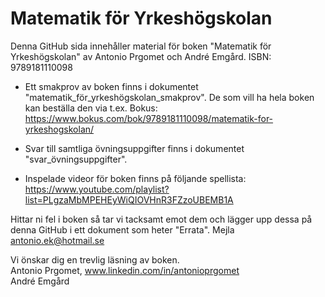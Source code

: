 # Matematik för Yrkeshögskolan
Denna GitHub sida innehåller material för boken "Matematik för Yrkeshögskolan" av Antonio Prgomet och André Emgård. ISBN: 9789181110098

* Ett smakprov av boken finns i dokumentet "matematik_för_yrkeshögskolan_smakprov". De som vill ha hela boken kan beställa den via t.ex. Bokus: https://www.bokus.com/bok/9789181110098/matematik-for-yrkeshogskolan/
* Svar till samtliga övningsuppgifter finns i dokumentet "svar_övningsuppgifter". 

* Inspelade videor för boken finns på följande spellista: https://www.youtube.com/playlist?list=PLgzaMbMPEHEyWiQIOVHnR3FZzoUBEMB1A

Hittar ni fel i boken så tar vi tacksamt emot dem och lägger upp dessa på denna GitHub i ett dokument som heter "Errata". Mejla antonio.ek@hotmail.se 


Vi önskar dig en trevlig läsning av boken. <br>
Antonio Prgomet, www.linkedin.com/in/antonioprgomet <br>
André Emgård

